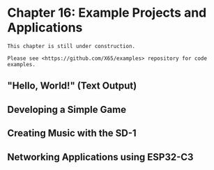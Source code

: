 # Chapter 16: Example Projects and Applications

```{note}
This chapter is still under construction.

Please see <https://github.com/X65/examples> repository for code examples.
```

## "Hello, World!" (Text Output)

## Developing a Simple Game

## Creating Music with the SD-1

## Networking Applications using ESP32-C3
